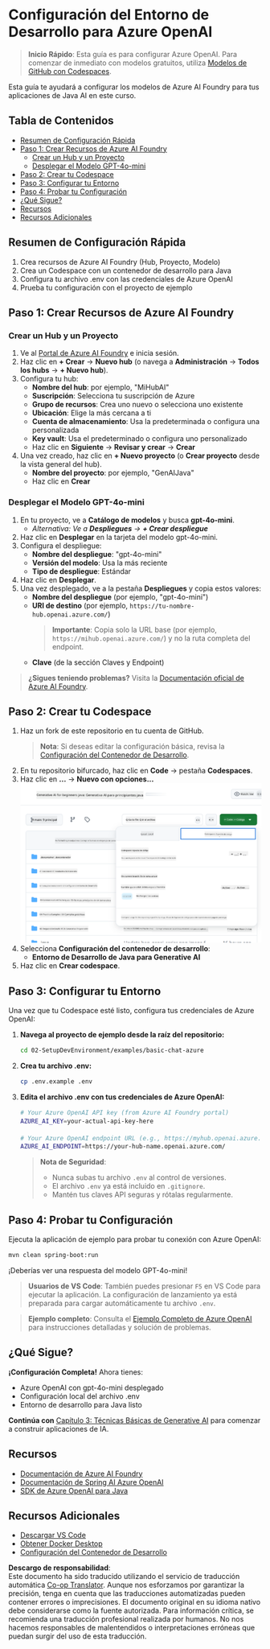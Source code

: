 <!--
CO_OP_TRANSLATOR_METADATA:
{
  "original_hash": "bfdb4b4eadbee3a59ef742439f58326a",
  "translation_date": "2025-07-27T12:49:10+00:00",
  "source_file": "02-SetupDevEnvironment/getting-started-azure-openai.md",
  "language_code": "es"
}
-->
# Configuración del Entorno de Desarrollo para Azure OpenAI

> **Inicio Rápido**: Esta guía es para configurar Azure OpenAI. Para comenzar de inmediato con modelos gratuitos, utiliza [Modelos de GitHub con Codespaces](./README.md#quick-start-cloud).

Esta guía te ayudará a configurar los modelos de Azure AI Foundry para tus aplicaciones de Java AI en este curso.

## Tabla de Contenidos

- [Resumen de Configuración Rápida](../../../02-SetupDevEnvironment)
- [Paso 1: Crear Recursos de Azure AI Foundry](../../../02-SetupDevEnvironment)
  - [Crear un Hub y un Proyecto](../../../02-SetupDevEnvironment)
  - [Desplegar el Modelo GPT-4o-mini](../../../02-SetupDevEnvironment)
- [Paso 2: Crear tu Codespace](../../../02-SetupDevEnvironment)
- [Paso 3: Configurar tu Entorno](../../../02-SetupDevEnvironment)
- [Paso 4: Probar tu Configuración](../../../02-SetupDevEnvironment)
- [¿Qué Sigue?](../../../02-SetupDevEnvironment)
- [Recursos](../../../02-SetupDevEnvironment)
- [Recursos Adicionales](../../../02-SetupDevEnvironment)

## Resumen de Configuración Rápida

1. Crea recursos de Azure AI Foundry (Hub, Proyecto, Modelo)
2. Crea un Codespace con un contenedor de desarrollo para Java
3. Configura tu archivo .env con las credenciales de Azure OpenAI
4. Prueba tu configuración con el proyecto de ejemplo

## Paso 1: Crear Recursos de Azure AI Foundry

### Crear un Hub y un Proyecto

1. Ve al [Portal de Azure AI Foundry](https://ai.azure.com/) e inicia sesión.
2. Haz clic en **+ Crear** → **Nuevo hub** (o navega a **Administración** → **Todos los hubs** → **+ Nuevo hub**).
3. Configura tu hub:
   - **Nombre del hub**: por ejemplo, "MiHubAI"
   - **Suscripción**: Selecciona tu suscripción de Azure
   - **Grupo de recursos**: Crea uno nuevo o selecciona uno existente
   - **Ubicación**: Elige la más cercana a ti
   - **Cuenta de almacenamiento**: Usa la predeterminada o configura una personalizada
   - **Key vault**: Usa el predeterminado o configura uno personalizado
   - Haz clic en **Siguiente** → **Revisar y crear** → **Crear**
4. Una vez creado, haz clic en **+ Nuevo proyecto** (o **Crear proyecto** desde la vista general del hub).
   - **Nombre del proyecto**: por ejemplo, "GenAIJava"
   - Haz clic en **Crear**

### Desplegar el Modelo GPT-4o-mini

1. En tu proyecto, ve a **Catálogo de modelos** y busca **gpt-4o-mini**.
   - *Alternativa: Ve a **Despliegues** → **+ Crear despliegue***
2. Haz clic en **Desplegar** en la tarjeta del modelo gpt-4o-mini.
3. Configura el despliegue:
   - **Nombre del despliegue**: "gpt-4o-mini"
   - **Versión del modelo**: Usa la más reciente
   - **Tipo de despliegue**: Estándar
4. Haz clic en **Desplegar**.
5. Una vez desplegado, ve a la pestaña **Despliegues** y copia estos valores:
   - **Nombre del despliegue** (por ejemplo, "gpt-4o-mini")
   - **URI de destino** (por ejemplo, `https://tu-nombre-hub.openai.azure.com/`)  
      > **Importante**: Copia solo la URL base (por ejemplo, `https://mihub.openai.azure.com/`) y no la ruta completa del endpoint.
   - **Clave** (de la sección Claves y Endpoint)

> **¿Sigues teniendo problemas?** Visita la [Documentación oficial de Azure AI Foundry](https://learn.microsoft.com/azure/ai-foundry/how-to/create-projects?tabs=ai-foundry&pivots=hub-project).

## Paso 2: Crear tu Codespace

1. Haz un fork de este repositorio en tu cuenta de GitHub.
   > **Nota**: Si deseas editar la configuración básica, revisa la [Configuración del Contenedor de Desarrollo](../../../.devcontainer/devcontainer.json).
2. En tu repositorio bifurcado, haz clic en **Code** → pestaña **Codespaces**.
3. Haz clic en **...** → **Nuevo con opciones...**  
![crear un codespace con opciones](../../../translated_images/codespaces.9945ded8ceb431a58e8bee7f212e8c62b55733b7e302fd58194fadc95472fa3c.es.png)
4. Selecciona **Configuración del contenedor de desarrollo**: 
   - **Entorno de Desarrollo de Java para Generative AI**
5. Haz clic en **Crear codespace**.

## Paso 3: Configurar tu Entorno

Una vez que tu Codespace esté listo, configura tus credenciales de Azure OpenAI:

1. **Navega al proyecto de ejemplo desde la raíz del repositorio:**
   ```bash
   cd 02-SetupDevEnvironment/examples/basic-chat-azure
   ```

2. **Crea tu archivo .env:**
   ```bash
   cp .env.example .env
   ```

3. **Edita el archivo .env con tus credenciales de Azure OpenAI:**
   ```bash
   # Your Azure OpenAI API key (from Azure AI Foundry portal)
   AZURE_AI_KEY=your-actual-api-key-here
   
   # Your Azure OpenAI endpoint URL (e.g., https://myhub.openai.azure.com/)
   AZURE_AI_ENDPOINT=https://your-hub-name.openai.azure.com/
   ```

   > **Nota de Seguridad**: 
   > - Nunca subas tu archivo `.env` al control de versiones.
   > - El archivo `.env` ya está incluido en `.gitignore`.
   > - Mantén tus claves API seguras y rótalas regularmente.

## Paso 4: Probar tu Configuración

Ejecuta la aplicación de ejemplo para probar tu conexión con Azure OpenAI:

```bash
mvn clean spring-boot:run
```

¡Deberías ver una respuesta del modelo GPT-4o-mini!

> **Usuarios de VS Code**: También puedes presionar `F5` en VS Code para ejecutar la aplicación. La configuración de lanzamiento ya está preparada para cargar automáticamente tu archivo `.env`.

> **Ejemplo completo**: Consulta el [Ejemplo Completo de Azure OpenAI](./examples/basic-chat-azure/README.md) para instrucciones detalladas y solución de problemas.

## ¿Qué Sigue?

**¡Configuración Completa!** Ahora tienes:
- Azure OpenAI con gpt-4o-mini desplegado
- Configuración local del archivo .env
- Entorno de desarrollo para Java listo

**Continúa con** [Capítulo 3: Técnicas Básicas de Generative AI](../03-CoreGenerativeAITechniques/README.md) para comenzar a construir aplicaciones de IA.

## Recursos

- [Documentación de Azure AI Foundry](https://learn.microsoft.com/azure/ai-services/)
- [Documentación de Spring AI Azure OpenAI](https://docs.spring.io/spring-ai/reference/api/clients/azure-openai-chat.html)
- [SDK de Azure OpenAI para Java](https://learn.microsoft.com/java/api/overview/azure/ai-openai-readme)

## Recursos Adicionales

- [Descargar VS Code](https://code.visualstudio.com/Download)
- [Obtener Docker Desktop](https://www.docker.com/products/docker-desktop)
- [Configuración del Contenedor de Desarrollo](../../../.devcontainer/devcontainer.json)

**Descargo de responsabilidad**:  
Este documento ha sido traducido utilizando el servicio de traducción automática [Co-op Translator](https://github.com/Azure/co-op-translator). Aunque nos esforzamos por garantizar la precisión, tenga en cuenta que las traducciones automatizadas pueden contener errores o imprecisiones. El documento original en su idioma nativo debe considerarse como la fuente autorizada. Para información crítica, se recomienda una traducción profesional realizada por humanos. No nos hacemos responsables de malentendidos o interpretaciones erróneas que puedan surgir del uso de esta traducción.